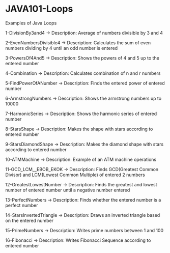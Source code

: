 # JAVA101-Loops
Examples of Java Loops

1-DivisionBy3and4 -> Description: Average of numbers divisible by 3 and 4

2-EvenNumbersDivisible4 -> Description: Calculates the sum of even numbers dividing by 4 until an odd number is entered

3-PowersOf4And5 -> Description: Shows the powers of 4 and 5 up to the entered number

4-Combination -> Description: Calculates combination of n and r numbers

5-FindPowerOfANumber -> Description: Finds the entered power of entered number

6-ArmstrongNumbers -> Description: Shows the armstrong numbers up to 10000

7-HarmonicSeries -> Description: Shows the harmonic series of entered number

8-StarsShape -> Description: Makes the shape with stars according to entered number

9-StarsDiamondShape -> Description: Makes the diamond shape with stars according to entered number

10-ATMMachine -> Description: Example of an ATM machine operations

11-GCD_LCM__EBOB_EKOK -> Description: Finds GCD(Greatest Common Divisor) and LCM(Lowest Common Multiple) of entered 2 numbers

12-GreatestLowestNumber -> Description: Finds the greatest and lowest number of entered number until a negative number entered

13-PerfectNumbers -> Description: Finds whether the entered number is a perfect number

14-StarsInvertedTriangle -> Description: Draws an inverted triangle based on the entered number

15-PrimeNumbers -> Description: Writes prime numbers between 1 and 100

16-Fibonacci -> Description: Writes Fibonacci Sequence according to entered number
